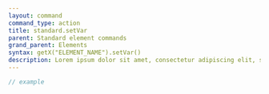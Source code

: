 ```yaml
---
layout: command
command_type: action
title: standard.setVar
parent: Standard element commands
grand_parent: Elements
syntax: getX("ELEMENT_NAME").setVar()
description: Lorem ipsum dolor sit amet, consectetur adipiscing elit, sed do eiusmod tempor incididunt ut labore et dolore magna aliqua. Ut enim ad minim veniam, quis nostrud exercitation ullamco laboris nisi ut aliquip ex ea commodo consequat.
---
```


```javascript
// example
```
